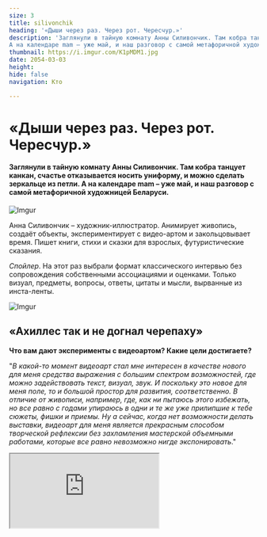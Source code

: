 ```yaml
---
size: 3
title: silivonchik
heading: '«Дыши через раз. Через рот. Чересчур.»'
description: 'Заглянули в тайную комнату Анны Силивончик. Там кобра танцует канкан, счастье отказывается носить униформу, и можно сделать зеркальце из петли.
А на календаре mam – уже май, и наш разговор с самой метафоричной художницей Беларуси.'
thumbnail: https://i.imgur.com/K1pMDM1.jpg
date: 2054-03-03
height: 
hide: false
navigation: Кто

---
```

# «Дыши через раз. Через рот. Чересчур.»

#### Заглянули в тайную комнату Анны Силивончик. Там кобра танцует канкан, счастье отказывается носить униформу, и можно сделать зеркальце из петли.  А на календаре mam – уже май, и наш разговор с самой метафоричной художницей Беларуси. 

![Imgur](https://i.imgur.com/bXPOJWS.jpg)

Анна Силивончик – художник-иллюстратор. Анимирует живопись, создаёт объекты, экспериментирует с видео-артом и закольцовывает время.  Пишет книги, стихи и сказки для взрослых, футуристические сказания. 

_Спойлер_. На этот раз выбрали формат классического интервью без сопровождения собственными ассоциациями и оценками. Только визуал, предметы, вопросы, ответы, цитаты и мысли, вырванные из инста-ленты. 

![Imgur](https://i.imgur.com/a45pmux.jpg)

## «Ахиллес так и не догнал черепаху»

**Что вам дают эксперименты с видеоартом? Какие цели достигаете?**

"_В какой-то момент видеоарт стал мне интересен в качестве нового для меня средства выражения с большим спектром возможностей, где можно задействовать текст, визуал, звук. И поскольку это новое для меня поле, то и большой простор для развития, соответственно. В отличие от живописи, например, где, как ни пытаюсь этого избежать, но все равно с годами упираюсь в одни и те же уже прилипшие к тебе сюжеты, фишки и приемы. Ну а сейчас, когда нет возможности делать выставки, видеоарт для меня является прекрасным способом творческой рефлексии без захламления мастерской объемными работами, которые все равно невозможно нигде экспонировать_."

<div><iframe class="youtube" src="https://www.youtube.com/embed/ig4PuH59aA4"></div>
<center>Видеоработа Анны Силивончик:"Бриллиантовый дождь".</center>

**Было бы интересно узнать «кухню» производства художественного ролика…** 

_"Тут все очень индивидуально в зависимости от концепции видео. В каких-то моих видео задействовано множество различных программ, ИИ-генераций, анимации и обработки. В других – просто съёмка на натуре и простейший монтаж. В целом, я человек, который не любит придерживаться работы по некой определенной схеме и сценарию. Даже готовя что-то по рецепту, я никогда не могу удержаться не добавить туда что-то от себя. Иначе это скучно. Поэтому все происходит спонтанно и нелинейно. Бывает, вся задумка начинается с текста. Бывает, текст появляется в конце, когда всё готово и смонтировано, и вдруг я решаю, что не хватает дополнительного вербального смыслового ряда_.

_Одна из самых любимых мной моих видеоработ «Перманентный побег» была сделана с минимальной трансформацией отснятого материала. И по сути – это рейди-мейд, запечатленный во времени. В отпиленных толстых ветках дерева (побегах), вросших в сетку-рабицу забора и застрявших там навсегда, я увидела памятник вечному, но так до конца и не реализуемому стремлению убежать от себя, преодолеть собственные границы. И я сняла таймлапс, где по кругу день сменяет ночь, а Ахиллес так и не догнал черепаху"._

<div><iframe class="youtube" src="https://www.youtube.com/embed/9EK5RiBCb0Y"></div>
<center>Видеоработа Анны Силивончик:"Перманентный побег".</center>

**Вы активно взаимодействуете с ИИ, как думаете, чему он может у вас научиться и превзойти? Художникам нужно бояться, что превзойдет?  Вы сами уже можете достигнуть всего, что хотите?**

_"Пока все нейросети, которые мне попадались, генерируют изображения и видео, опираясь на ту изначальную базу данных, которую им скормили проектировщики. И даже если, например, попытаться сгенерировать картину в стиле Анны Силивончик, сведя фото двух моих работ и соответствующий текстовый промт, то это все равно пока невозможно – нейросети выдадут только что-то более-менее похожее из своей базы. Ну то есть, пока очень далеко от совершенства. Не говоря уже про семь пальцев и прочие лишние части тела. Но это все, конечно, развивается бешенными темпами._ 

_Хотя меня больше беспокоит не то, что нейросети превзойдут художников, а то что пока в визуальном плане то, чем оперируют нейронки – это, в основном, такая визуальная пошлость, ширпотреб и дурновкусие. Все-таки не искусствоведы и не художники составляли эти базы изображений на основе которых работает ИИ. И получается, что даже, например, при работе с заказчиком, который не сильно шарит в искусстве и хочет дорого-богато-красиво, дизайнер или художник может где-то его переубедить, что-то объяснить, и, в итоге, сделать крутой проект, то с ИИ не так. Он сделает то, что попросят. Заказчик доволен, а результат – одинаковые сладкие попсовые картинки"_.

**И у вас же не просто видеоарт. Но это еще визуальное сопровождение к вашим футуристическим стихам, текстам… Такая колаборация, что для вас?**

_"Текст в видео у меня присутствует не всегда. Бывает просто музыка или какие-то звуки. Когда видео самодостаточно, и с явным выразительным сюжетом, и четко читаемым посылом, то нет надобности сопровождать это текстом. А случается, чувствую чего-то недостает, и тогда добавляю слова. Но бывает, что видео рождается с целью оживить уже написанное. Тогда текст становится главным, а видео превращается в такой абстрактно-медитативно-вибрирующий фон_."

<div><iframe class="youtube" src="https://www.youtube.com/embed/DGoB8iHz5fU"></div>
<center>Видеоработа Анны Силивончик:"Солнечное затмение", 2024.</center>

 _"Солнечное затмение". Это видео было создано в рамках арт-резиденции в Италии, где тему резиденции задаёт город Стило — родина Томмазо Кампанеллы. В своей работе я миксую «Город солнца» Кампанеллы и оперу Матюшина и Крученых «Победа над солнцем» в сценографии Малевича. Этот забористый коктейль из модернистских концептов универсального всеобщего благоденствия и справедливости оборачивается разбитными пьяными танцами и суровым похмельем. Счастье отказывается носить униформу. Истина относительна в мире, который бесконечно разнообразен и изменчив. Звезда по имени Солнце, являясь источником жизни на Земле, может так же быть опасно и губительно. Красивые утопические идеи часто оборачиваются в итоге крахом и катастрофой. Коленки мечты разбиваются об асфальт реальности. Таблетка от всех болезней - плацебо, ответы неоднозначны, будущее туманно…_.
 
_Циркулярной пилой взрезает солнечный диск упругое брюхо твердыни морей. Кишки наружу. Над кубом земным воссиял лунный квадрат. Временные отрезки расходятся в облаках неправильной формы от камней треугольных брошенных вверх острием и прилипших к куполу призмы небесной. На зависть Сизифу. Пятьдесят параллелограмм в граненом стеклянном цилиндре. На параллелепипеде хлеба насущного без простыней вальяжно разлегся соевый ромб колбасы. Поровну делим на брата. Доброе утро лучшего мира клюкою стучится в трапеции окон разбитых. Справедливое светлое будущее светит не всем… в прорехи глазниц рентгена лучом. Шестипалые новые люди строят крепкий фундамент всеобщего счастья. Из-за тупого угла наблюдает за всем искусственный интеллект."_


 ## «Мне хочется передавать жизнь во всех ее оттенках, нюансах и многогранности, а не сводить к простым схемам и формулам»

**У вас работы, полны деталей, но не скажу, что чувствуешь себя глупцом, не умеющим прочитать все знаки и чего-то недопонять. Вы любите усложнять, но что главное?**

_"Не то, чтобы я люблю усложнять, просто мне хочется передавать жизнь во всех её оттенках, нюансах и многогранности, а не сводить к простым схемам и формулам, черному и белому, главному и второстепенному. Все относительно, и иногда, как когда вроде бы всё очевидно и всем ясно, что убийца садовник, но какая-нибудь маленькая незаметная деталь может стать ключом к картине преступления и перевернуть всё с ног на голову"._

<div class="gallery2">
<img src="https://i.imgur.com/5n5wgOn.jpeg" alt="Описание первого изображения"> 
<img src="https://i.imgur.com/j5pW04a.jpeg" alt="Описание второго изображения"> 
</div>

<div class="gallery2">
<img src="https://i.imgur.com/uGguAzT.jpeg" alt="Описание первого изображения"> 
<img src="https://i.imgur.com/CU1163E.jpeg" alt="Описание второго изображения"> 
</div>

**Основная черта вашего характера, какая? Чему она помогает/мешает?**

"_Наверное, это то, что я такой упрямый маленький ослик. В целом, я не обладала никогда какими-то особо талантами и способностями, но двигалась вперед, и что-то делала именно благодаря тому, что, если чего хочу, то упираюсь, и хренячу в эту сторону, и фиг меня что остановит. Не нравится – не смотрите)"._

**Ваше любимое время года и почему?**

"_Весна-лето. Люблю, когда тепло и комфортно дома и на улице. Люблю платья, море, солнце"_.

<div class="gallery2">
<img src="https://i.imgur.com/tG0ecma.jpeg" alt="Описание первого изображения"> 
<img src="https://i.imgur.com/BR6FQdO.jpeg" alt="Описание второго изображения"> 
</div>

<div class="gallery2">
<img src="https://i.imgur.com/C7KYzla.jpeg" alt="Описание первого изображения"> 
<img src="https://i.imgur.com/VJtft4S.jpeg" alt="Описание второго изображения"> 
</div>

**Что нужно, чтобы попасть на Burning Man, и не только один, но уже и два раза? Какие заявки срабатывают? Как получилось у вас?**

"_Там есть определенные критерии, которым должна соответствовать инсталляция. Основное – это то, что она должна соответствовать мега жестким погодно-природным условиям местности, и не оставить следов и отходов. Так же есть условная тема каждый год, но придерживаться её не обязательно. В целом, там открыты любым самым безумным предложениям. Тем более, что, участвуя первый раз, ты не можешь претендовать на грант, и делаешь это за свой счет. Второй раз можно податься на грант, который покрывает максимум 60% расходов. Так что, в своих проектах мы были сильно ограничены бюджетом и трудностями с логистикой. Все же большая разница сделать что-то для Burning Man, проживая в США или притащить туда работу из Беларуси._

![Imgur](https://i.imgur.com/QD8mIGf.jpg)

**Какое самое неожиданное впечатление от этого фестиваля?**

"_Как говориться, есть что вспомнить, нечего внукам рассказать). Но вообще поскольку мы ездили не просто потусить, а со своими инсталляциями, то каждый раз было чудом и стечением самых сумасшедших и странных событий и обстоятельств даже то, что мы доехали, собрали свой арт-объект и в конце благополучно всё демонтировали и нашли способ как добраться до Лос-Анджелеса. Каждый раз – это был тот еще квест. Так что, самое неожиданное впечатление – офигевание от того, что вроде бы за 43 года ты себя изучил насквозь, но вот оказывается ты еще и не такое можешь."_

<div class="gallery2">
<img src="https://i.imgur.com/Zvofrqf.jpeg" alt="Описание первого изображения"> 
<img src="https://https://i.imgur.com/UOMnpyy.jpeg" alt="Описание второго изображения"> 
</div>

<div class="gallery2">
<img src="https://i.imgur.com/Oi54vlg.jpeg" alt="Описание первого изображения"> 
<img src="https://i.imgur.com/0bQXsHH.jpeg" alt="Описание второго изображения"> 
</div>

**Фрагмент**... "_Знаю, что в новом году всё будет блистательно. Мне об этом сказал звонкий блик на холодном кинжале дамасских небес, вонзающем остриё в плоть боязливых надежд. Ослепительно и оглушительно до немоты_."

**Для арт календаря mamgrodno -2025.**

Работа: Обнаженное сердце, Анна Силивончик.

![Imgur](https://i.imgur.com/QkVYDuT.jpg)

Работа: Воронье гнездо, Анна Силивончик. 

![Imgur](https://i.imgur.com/NWDc7xA.jpg)

[Imgur](https://i.imgur.com/Iw2QnLp.jpg)

Январь- апрель смотрите - [здесь](https://www.mamgrodno.com/works/calendar.html)

Продолжение (июнь) - скоро... Календарь можно распечатать самостоятельно, и прожить каждый месяц с разными художниками. Статьи помогут узнать больше об участниках и артпространстве Гродно и Беларуси.

**Инна Максимчик**

Узнать больше об Анне Силивончик - [инстаграм](https://www.instagram.com/silivonchikanna_art/), [фейсбук](https://www.facebook.com/annasilivonchikart), [сайт](https://silivonchik.org/sample-page/) (работы, объекты, слова), [ютуб](https://www.youtube.com/@%D0%90%D0%BD%D0%BD%D0%B0%D0%A1%D0%B8%D0%BB%D0%B8%D0%B2%D0%BE%D0%BD%D1%87%D0%B8%D0%BA-%D1%881%D1%8C) (видеоарт)














